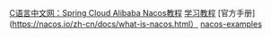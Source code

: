 [C语言中文网：Spring Cloud Alibaba Nacos教程](http://c.biancheng.net/springcloud/nacos.html)
[学习教程](https://www.cnblogs.com/mrhelloworld/p/nacos-config.html)
[官方手册](https://nacos.io/zh-cn/docs/what-is-nacos.html）
[nacos-examples](https://github.com/nacos-group/nacos-examples)
